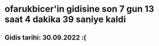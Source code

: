 # ofarukbicer'in gidisine son 7 gun 13 saat 4 dakika 39 saniye kaldi

## Gidis tarihi: 30.09.2022 :(